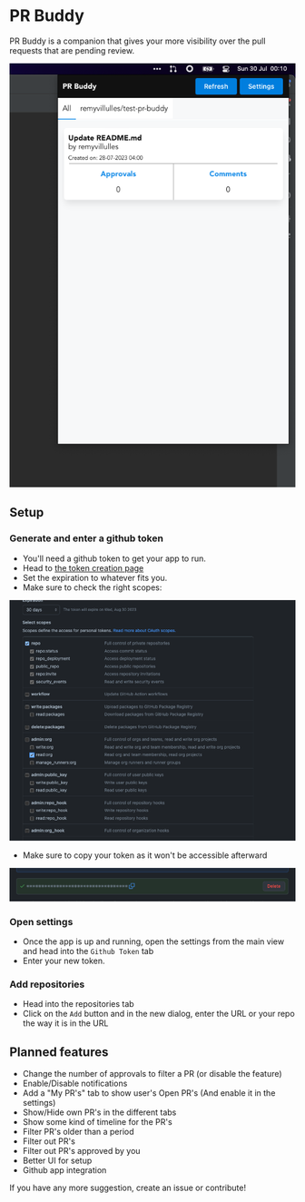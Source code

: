 # PR Buddy
PR Buddy is a companion that gives your more visibility over the pull requests that are pending review. <br/>

![Mainview](./assets/main-view.png?raw=true "Main view")

## Setup
### Generate and enter a github token
- You'll need a github token to get your app to run. <br/>
- Head to [the token creation page](https://github.com/settings/tokens/new) <br/>
- Set the expiration to whatever fits you.
- Make sure to check the right scopes:

![TokenScopes](./assets/token-creation-scopes.png?raw=true "Main view")
- Make sure to copy your token as it won't be accessible afterward


![TokenCopy](./assets/token-copy.png?raw=true "Main view")

### Open settings
- Once the app is up and running, open the settings from the main view and head into the `Github Token` tab
- Enter your new token.

### Add repositories
- Head into the repositories tab
- Click on the `Add` button and in the new dialog, enter the URL or your repo the way it is in the URL


## Planned features
- Change the number of approvals to filter a PR (or disable the feature)
- Enable/Disable notifications
- Add a "My PR's" tab to show user's Open PR's (And enable it in the settings)
- Show/Hide own PR's in the different tabs
- Show some kind of timeline for the PR's
- Filter PR's older than a period
- Filter out PR's
- Filter out PR's approved by you
- Better UI for setup
- Github app integration

If you have any more suggestion, create an issue or contribute!
